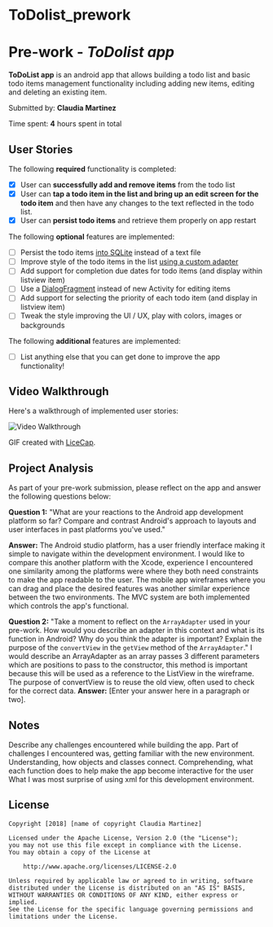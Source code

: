 # ToDolist_prework
# Pre-work - *ToDolist app*

**ToDoList app** is an android app that allows building a todo list and basic todo items management functionality including adding new items, editing and deleting an existing item.

Submitted by: **Claudia Martinez**

Time spent: **4** hours spent in total

## User Stories

The following **required** functionality is completed:

* [X] User can **successfully add and remove items** from the todo list
* [X] User can **tap a todo item in the list and bring up an edit screen for the todo item** and then have any changes to the text reflected in the todo list.
* [X] User can **persist todo items** and retrieve them properly on app restart

The following **optional** features are implemented:

* [ ] Persist the todo items [into SQLite](http://guides.codepath.com/android/Persisting-Data-to-the-Device#sqlite) instead of a text file
* [ ] Improve style of the todo items in the list [using a custom adapter](http://guides.codepath.com/android/Using-an-ArrayAdapter-with-ListView)
* [ ] Add support for completion due dates for todo items (and display within listview item)
* [ ] Use a [DialogFragment](http://guides.codepath.com/android/Using-DialogFragment) instead of new Activity for editing items
* [ ] Add support for selecting the priority of each todo item (and display in listview item)
* [ ] Tweak the style improving the UI / UX, play with colors, images or backgrounds

The following **additional** features are implemented:

* [ ] List anything else that you can get done to improve the app functionality!

## Video Walkthrough

Here's a walkthrough of implemented user stories:

<img src='http://i.imgur.com/link/to/your/gif/file.gif' title='Video Walkthrough' width='' alt='Video Walkthrough' />

GIF created with [LiceCap](http://www.cockos.com/licecap/).

## Project Analysis

As part of your pre-work submission, please reflect on the app and answer the following questions below:

**Question 1:** "What are your reactions to the Android app development platform so far? Compare and contrast Android's approach to layouts and user interfaces in past platforms you've used."

**Answer:**  The Android studio platform, has a user friendly interface making it simple to navigate within the development environment. I would like to compare this another platform with the Xcode, experience I encountered one similarity among the platforms were where they both need constraints to make the app readable to the user. The mobile app wireframes where you can drag and place the desired features was another similar experience between the two environments. The MVC system are both implemented which controls the app's functional. 

**Question 2:** "Take a moment to reflect on the `ArrayAdapter` used in your pre-work. How would you describe an adapter in this context and what is its function in Android? Why do you think the adapter is important? Explain the purpose of the `convertView` in the `getView` method of the `ArrayAdapter`."
I would describe an ArrayAdapter as an array passes 3 different parameters which are positions to pass to the constructor, this method is important because this will be used as a reference to the ListView in the wireframe. The purpose of convertView is to reuse the old view, often used to check for the correct data.
**Answer:** [Enter your answer here in a paragraph or two].

## Notes

Describe any challenges encountered while building the app.
Part of challenges I encountered was, getting familiar with the new environment. Understanding, how objects and classes connect. Comprehending, what each function does to help make the app become interactive for the user What I was most surprise of using xml for this development environment.

## License

    Copyright [2018] [name of copyright Claudia Martinez]

    Licensed under the Apache License, Version 2.0 (the "License");
    you may not use this file except in compliance with the License.
    You may obtain a copy of the License at

        http://www.apache.org/licenses/LICENSE-2.0

    Unless required by applicable law or agreed to in writing, software
    distributed under the License is distributed on an "AS IS" BASIS,
    WITHOUT WARRANTIES OR CONDITIONS OF ANY KIND, either express or implied.
    See the License for the specific language governing permissions and
    limitations under the License.
